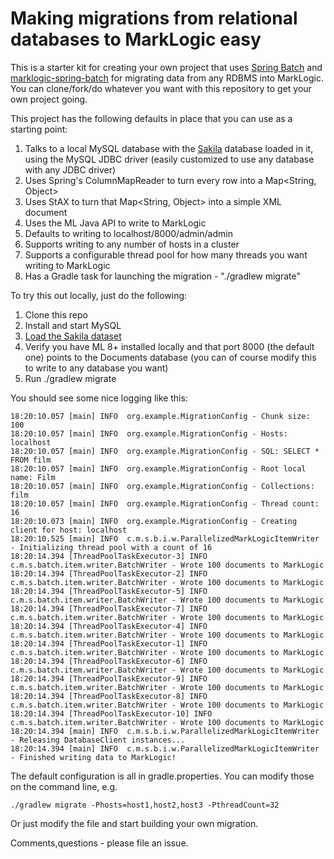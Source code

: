 # Making migrations from relational databases to MarkLogic easy

This is a starter kit for creating your own project that uses [Spring Batch](http://projects.spring.io/spring-batch/) and
[marklogic-spring-batch](https://github.com/sastafford/marklogic-spring-batch) for migrating data from any RDBMS into MarkLogic. You 
can clone/fork/do whatever you want with this repository to get your own project going.

This project has the following defaults in place that you can use as a starting point:

1. Talks to a local MySQL database with the [Sakila](https://dev.mysql.com/doc/sakila/en/) database loaded in it, using the MySQL JDBC driver (easily customized to use any database with any JDBC driver)
1. Uses Spring's ColumnMapReader to turn every row into a Map<String, Object>
1. Uses StAX to turn that Map<String, Object> into a simple XML document
1. Uses the ML Java API to write to MarkLogic
1. Defaults to writing to localhost/8000/admin/admin
1. Supports writing to any number of hosts in a cluster
1. Supports a configurable thread pool for how many threads you want writing to MarkLogic
1. Has a Gradle task for launching the migration - "./gradlew migrate"

To try this out locally, just do the following:

1. Clone this repo
1. Install and start MySQL
1. [Load the Sakila dataset](https://dev.mysql.com/doc/sakila/en/sakila-installation.html)
1. Verify you have ML 8+ installed locally and that port 8000 (the default one) points to the Documents database (you can of course modify this to write to any database you want)
1. Run ./gradlew migrate

You should see some nice logging like this:

    18:20:10.057 [main] INFO  org.example.MigrationConfig - Chunk size: 100
    18:20:10.057 [main] INFO  org.example.MigrationConfig - Hosts: localhost
    18:20:10.057 [main] INFO  org.example.MigrationConfig - SQL: SELECT * FROM film
    18:20:10.057 [main] INFO  org.example.MigrationConfig - Root local name: Film
    18:20:10.057 [main] INFO  org.example.MigrationConfig - Collections: film
    18:20:10.057 [main] INFO  org.example.MigrationConfig - Thread count: 16
    18:20:10.073 [main] INFO  org.example.MigrationConfig - Creating client for host: localhost
    18:20:10.525 [main] INFO  c.m.s.b.i.w.ParallelizedMarkLogicItemWriter - Initializing thread pool with a count of 16
    18:20:14.394 [ThreadPoolTaskExecutor-3] INFO  c.m.s.batch.item.writer.BatchWriter - Wrote 100 documents to MarkLogic
    18:20:14.394 [ThreadPoolTaskExecutor-2] INFO  c.m.s.batch.item.writer.BatchWriter - Wrote 100 documents to MarkLogic
    18:20:14.394 [ThreadPoolTaskExecutor-5] INFO  c.m.s.batch.item.writer.BatchWriter - Wrote 100 documents to MarkLogic
    18:20:14.394 [ThreadPoolTaskExecutor-7] INFO  c.m.s.batch.item.writer.BatchWriter - Wrote 100 documents to MarkLogic
    18:20:14.394 [ThreadPoolTaskExecutor-4] INFO  c.m.s.batch.item.writer.BatchWriter - Wrote 100 documents to MarkLogic
    18:20:14.394 [ThreadPoolTaskExecutor-1] INFO  c.m.s.batch.item.writer.BatchWriter - Wrote 100 documents to MarkLogic
    18:20:14.394 [ThreadPoolTaskExecutor-6] INFO  c.m.s.batch.item.writer.BatchWriter - Wrote 100 documents to MarkLogic
    18:20:14.394 [ThreadPoolTaskExecutor-9] INFO  c.m.s.batch.item.writer.BatchWriter - Wrote 100 documents to MarkLogic
    18:20:14.394 [ThreadPoolTaskExecutor-8] INFO  c.m.s.batch.item.writer.BatchWriter - Wrote 100 documents to MarkLogic
    18:20:14.394 [ThreadPoolTaskExecutor-10] INFO  c.m.s.batch.item.writer.BatchWriter - Wrote 100 documents to MarkLogic
    18:20:14.394 [main] INFO  c.m.s.b.i.w.ParallelizedMarkLogicItemWriter - Releasing DatabaseClient instances...
    18:20:14.394 [main] INFO  c.m.s.b.i.w.ParallelizedMarkLogicItemWriter - Finished writing data to MarkLogic!

The default configuration is all in gradle.properties. You can modify those on the command line, e.g.

    ./gradlew migrate -Phosts=host1,host2,host3 -PthreadCount=32
    
Or just modify the file and start building your own migration. 

Comments,questions - please file an issue.
